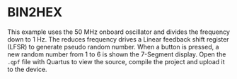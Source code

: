 # BIN2HEX

This example uses the 50 MHz onboard oscillator and divides the frequency down to 1 Hz. The reduces frequency drives a Linear feedback shift register (LFSR) to generate pseudo random number. When a button is pressed, a new random number from 1 to 6 is shown the 7-Segment display. Open the `.qpf` file with Quartus to view the source, compile the project and upload it to the device.
